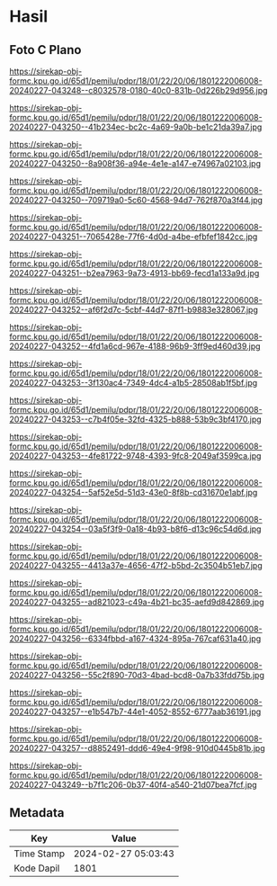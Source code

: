 # Hasil

## Foto C Plano

https://sirekap-obj-formc.kpu.go.id/65d1/pemilu/pdpr/18/01/22/20/06/1801222006008-20240227-043248--c8032578-0180-40c0-831b-0d226b29d956.jpg

https://sirekap-obj-formc.kpu.go.id/65d1/pemilu/pdpr/18/01/22/20/06/1801222006008-20240227-043250--41b234ec-bc2c-4a69-9a0b-be1c21da39a7.jpg

https://sirekap-obj-formc.kpu.go.id/65d1/pemilu/pdpr/18/01/22/20/06/1801222006008-20240227-043250--8a908f36-a94e-4e1e-a147-e74967a02103.jpg

https://sirekap-obj-formc.kpu.go.id/65d1/pemilu/pdpr/18/01/22/20/06/1801222006008-20240227-043250--709719a0-5c60-4568-94d7-762f870a3f44.jpg

https://sirekap-obj-formc.kpu.go.id/65d1/pemilu/pdpr/18/01/22/20/06/1801222006008-20240227-043251--7065428e-77f6-4d0d-a4be-efbfef1842cc.jpg

https://sirekap-obj-formc.kpu.go.id/65d1/pemilu/pdpr/18/01/22/20/06/1801222006008-20240227-043251--b2ea7963-9a73-4913-bb69-fecd1a133a9d.jpg

https://sirekap-obj-formc.kpu.go.id/65d1/pemilu/pdpr/18/01/22/20/06/1801222006008-20240227-043252--af6f2d7c-5cbf-44d7-87f1-b9883e328067.jpg

https://sirekap-obj-formc.kpu.go.id/65d1/pemilu/pdpr/18/01/22/20/06/1801222006008-20240227-043252--4fd1a6cd-967e-4188-96b9-3ff9ed460d39.jpg

https://sirekap-obj-formc.kpu.go.id/65d1/pemilu/pdpr/18/01/22/20/06/1801222006008-20240227-043253--3f130ac4-7349-4dc4-a1b5-28508ab1f5bf.jpg

https://sirekap-obj-formc.kpu.go.id/65d1/pemilu/pdpr/18/01/22/20/06/1801222006008-20240227-043253--c7b4f05e-32fd-4325-b888-53b9c3bf4170.jpg

https://sirekap-obj-formc.kpu.go.id/65d1/pemilu/pdpr/18/01/22/20/06/1801222006008-20240227-043253--4fe81722-9748-4393-9fc8-2049af3599ca.jpg

https://sirekap-obj-formc.kpu.go.id/65d1/pemilu/pdpr/18/01/22/20/06/1801222006008-20240227-043254--5af52e5d-51d3-43e0-8f8b-cd31670e1abf.jpg

https://sirekap-obj-formc.kpu.go.id/65d1/pemilu/pdpr/18/01/22/20/06/1801222006008-20240227-043254--03a5f3f9-0a18-4b93-b8f6-d13c96c54d6d.jpg

https://sirekap-obj-formc.kpu.go.id/65d1/pemilu/pdpr/18/01/22/20/06/1801222006008-20240227-043255--4413a37e-4656-47f2-b5bd-2c3504b51eb7.jpg

https://sirekap-obj-formc.kpu.go.id/65d1/pemilu/pdpr/18/01/22/20/06/1801222006008-20240227-043255--ad821023-c49a-4b21-bc35-aefd9d842869.jpg

https://sirekap-obj-formc.kpu.go.id/65d1/pemilu/pdpr/18/01/22/20/06/1801222006008-20240227-043256--6334fbbd-a167-4324-895a-767caf631a40.jpg

https://sirekap-obj-formc.kpu.go.id/65d1/pemilu/pdpr/18/01/22/20/06/1801222006008-20240227-043256--55c2f890-70d3-4bad-bcd8-0a7b33fdd75b.jpg

https://sirekap-obj-formc.kpu.go.id/65d1/pemilu/pdpr/18/01/22/20/06/1801222006008-20240227-043257--e1b547b7-44e1-4052-8552-6777aab36191.jpg

https://sirekap-obj-formc.kpu.go.id/65d1/pemilu/pdpr/18/01/22/20/06/1801222006008-20240227-043257--d8852491-ddd6-49e4-9f98-910d0445b81b.jpg

https://sirekap-obj-formc.kpu.go.id/65d1/pemilu/pdpr/18/01/22/20/06/1801222006008-20240227-043249--b7f1c206-0b37-40f4-a540-21d07bea7fcf.jpg


## Metadata

| Key        | Value               |
| ---------- | ------------------- |
| Time Stamp | 2024-02-27 05:03:43 |
| Kode Dapil | 1801                |




